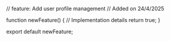 // feature: Add user profile management
// Added on 24/4/2025

function newFeature() {
  // Implementation details
  return true;
}

export default newFeature;